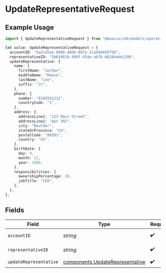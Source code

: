 # UpdateRepresentativeRequest

## Example Usage

```typescript
import { UpdateRepresentativeRequest } from "@moovio/sdk/models/operations";

let value: UpdateRepresentativeRequest = {
  accountID: "5a2ce5ae-0d96-48db-887e-31ab94494758",
  representativeID: "3b63d61b-499f-434e-ab7b-66284a6dc29b",
  updateRepresentative: {
    name: {
      firstName: "Jordan",
      middleName: "Reese",
      lastName: "Lee",
      suffix: "Jr",
    },
    phone: {
      number: "8185551212",
      countryCode: "1",
    },
    address: {
      addressLine1: "123 Main Street",
      addressLine2: "Apt 302",
      city: "Boulder",
      stateOrProvince: "CO",
      postalCode: "80301",
      country: "US",
    },
    birthDate: {
      day: 9,
      month: 11,
      year: 1989,
    },
    responsibilities: {
      ownershipPercentage: 38,
      jobTitle: "CEO",
    },
  },
};
```

## Fields

| Field                                                                              | Type                                                                               | Required                                                                           | Description                                                                        |
| ---------------------------------------------------------------------------------- | ---------------------------------------------------------------------------------- | ---------------------------------------------------------------------------------- | ---------------------------------------------------------------------------------- |
| `accountID`                                                                        | *string*                                                                           | :heavy_check_mark:                                                                 | ID of the account.                                                                 |
| `representativeID`                                                                 | *string*                                                                           | :heavy_check_mark:                                                                 | ID of the representative.                                                          |
| `updateRepresentative`                                                             | [components.UpdateRepresentative](../../models/components/updaterepresentative.md) | :heavy_check_mark:                                                                 | N/A                                                                                |